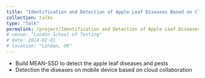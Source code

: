 ```yaml
---
title: "Identification and Detection of Apple Leaf Diseases Based on Cloud Collaboration and Convolutional Neural Network"
collection: talks
type: "Talk"
permalink: /project/Identification and Detection of Apple Leaf Diseases Based on Cloud Collaboration and Convolutional Neural Network
# venue: "London School of Testing"
# date: 2014-02-01
# location: "London, UK"
---
```


* Build MEAN-SSD to detect the apple leaf diseases and pests
* Detection the diseases on mobile device based on cloud collaboration